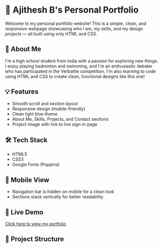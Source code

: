# 💼 Ajithesh B's Personal Portfolio

Welcome to my personal portfolio website! This is a simple, clean, and responsive webpage showcasing who I am, my skills, and my design projects — all built using only HTML and CSS.

## 🌟 About Me

I'm a high school student from India with a passion for exploring new things. I enjoy playing badminton and swimming, and I'm an enthusiastic debater who has participated in the Verbattle competition. I'm also learning to code using HTML and CSS to create clean, functional designs like this one!

## 💡 Features

- Smooth scroll and section layout
- Responsive design (mobile-friendly)
- Clean light blue theme
- About Me, Skills, Projects, and Contact sections
- Project image with link to live sign-in page

## 🛠️ Tech Stack

- HTML5
- CSS3
- Google Fonts (Poppins)

## 📱 Mobile View

- Navigation bar is hidden on mobile for a clean look
- Sections stack vertically for better readability

## 🔗 Live Demo

[Click here to view my portfolio](https://ajitheshb.github.io/My-Portfolio/)

## 📂 Project Structure

